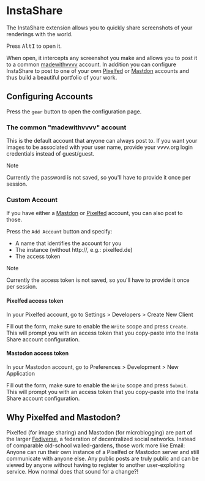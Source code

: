 # InstaShare

The InstaShare extension allows you to quickly share screenshots of your renderings with the world.

Press <span class="keyseq"><kbd>Alt</kbd><kbd>I</kbd></span> to open it.

When open, it intercepts any screenshot you make and allows you to post it to a common [madewithvvvv](https://pixelfed.social/p/madewithvvvv/) account. In addition you can configure InstaShare to post to one of your own [Pixelfed](https://pixelfed.org/) or [Mastdon](https://joinmastodon.org/) accounts and thus build a beautiful portfolio of your work. 

## Configuring Accounts

Press the `gear` button to open the configuration page. 

### The common "madewithvvvv" account
This is the default account that anyone can always post to. If you want your images to be associated with your user name, provide your vvvv.org login credentials instead of guest/guest.

> [!NOTE]
> Currently the password is not saved, so you'll have to provide it once per session.

### Custom Account
If you have either a [Mastdon](https://joinmastodon.org/) or [Pixelfed](https://pixelfed.org/) account, you can also post to those. 

Press the `Add Account` button and specify:
* A name that identifies the account for you
* The instance (without http://, e.g.: pixelfed.de)
* The access token

> [!NOTE]
> Currently the access token is not saved, so you'll have to provide it once per session.

#### Pixelfed access token

In your Pixelfed account, go to Settings > Developers > Create New Client

Fill out the form, make sure to enable the `Write` scope and press `Create`. This will prompt you with an access token that you copy-paste into the Insta Share account configuration. 

#### Mastodon access token

In your Mastodon account, go to Preferences > Development > New Application

Fill out the form, make sure to enable the `Write` scope and press `Submit`. This will prompt you with an access token that you copy-paste into the Insta Share account configuration. 

## Why Pixelfed and Mastodon?

Pixelfed (for image sharing) and Mastodon (for microblogging) are part of the larger [Fediverse](https://en.wikipedia.org/wiki/Fediverse), a federation of decentralized social networks. Instead of comparable old-school walled-gardens, those work more like Email: Anyone can run their own instance of a Pixelfed or Mastodon server and still communicate with anyone else. Any public posts are truly public and can be viewed by anyone without having to register to another user-exploiting service. How normal does that sound for a change?!
